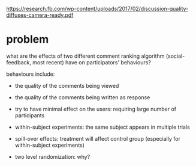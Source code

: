 https://research.fb.com/wp-content/uploads/2017/02/discussion-quality-diffuses-camera-ready.pdf

# problem

what are the effects of two different comment ranking algorithm (social-feedback, most recent) have on participators' behaviours?

behaviours include:

- the quality of the comments being viewed
- the quality of the comments being written as response


- try to have minimal effect on the users: requiring large number of participants
- within-subject experiments: the same subject appears in multiple trials
- spill-over effects: treatment will affect control group (especially for within-subject experiments)
- two level randomization: why?